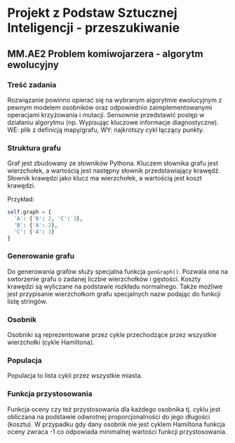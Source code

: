 # Projekt z Podstaw Sztucznej Inteligencji - przeszukiwanie
## MM.AE2 Problem komiwojarzera - algorytm ewolucyjny

### Treść zadania

Rozwiązanie powinno opierać się na wybranym algorytmie ewolucyjnym z pewnym modelem osobników oraz odpowiednio 
zaimplementowanymi operacjami krzyżowania i mutacji. Sensownie przedstawić postęp w działaniu algorytmu 
(np. Wypisując kluczowe informacje diagnostyczne). WE: plik z definicją mapy/grafu, WY: najkrótszy cykl łączący punkty.


### Struktura grafu

Graf jest zbudowany ze słowników Pythona. Kluczem słownika grafu jest wierzchołek, a wartością jest następny słownik 
przedstawiający krawędź. Słownik krawędzi jako klucz ma wierzchołek, a wartością jest koszt krawędzi.

Przykład:
```python
self.graph = {
  'A': {'B': 2, 'C': 3},
  'B': {'A': 2},
  'C': {'A': 3}
}
```

### Generowanie grafu

Do generowania grafów służy specjalna funkcja ```genGraph()```.
Pozwala ona na swtorzenie grafu o zadanej liczbie wierzchołków i gęstości.
Koszty krawędzi są wyliczane na podstawie rozkładu normalnego. Także możliwe jest
przypisanie wierzchołkom grafu specjalnych nazw podając do funkcji listę stringów.

### Osobnik

Osobniki są reprezentowane przez cykle przechodzące
przez wszystkie wierzchołki (cykle Hamiltona). 

### Populacja

Populacja to lista cykli przez wszystkie miasta.

### Funkcja przystosowania

Funkcja oceny czy też przystosowania dla każdego osobnika tj. cyklu jest obliczana
na podstawie odwrotnej proporcjonalności do jego długości (kosztu).
W przypadku gdy dany osobnik nie jest cyklem Hamiltona funkcja oceny zwraca
-1 co odpowiada minimalnej wartości funkcji przystosowania.